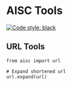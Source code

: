 # AISC Tools

[![Code style: black](https://img.shields.io/badge/code%20style-black-000000.svg)](https://github.com/python/black)


## URL Tools

```python3
from aisc import url

# Expand shortened url
url.expand(url)

```
